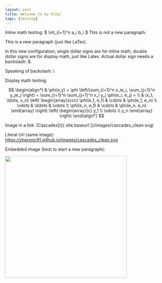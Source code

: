 ```yaml
---
layout: post
title: Welcome to my blog!
tags: [testing]
---
```


Inline math testing: $ \int_{i=1}^n a_i b_i $
This is not a new paragraph.

This is a new paragraph (just like LaTex).

In this new configuration, single dollar signs are for inline math, double dollar signs are for display math, just like Latex. Actual dollar sign needs a backslash: \$.

Speaking of backslash: \\

Display math testing:

$$
\begin{align*}
  & \phi(x,y) = \phi \left(\sum_{i=1}^n x_ie_i, \sum_{j=1}^n y_je_j \right)
  = \sum_{i=1}^n \sum_{j=1}^n x_i y_j \phi(e_i, e_j) = \\
  & (x_1, \ldots, x_n) \left( \begin{array}{ccc}
      \phi(e_1, e_1) & \cdots & \phi(e_1, e_n) \\
      \vdots & \ddots & \vdots \\
      \phi(e_n, e_1) & \cdots & \phi(e_n, e_n)
    \end{array} \right)
  \left( \begin{array}{c}
      y_1 \\
      \vdots \\
      y_n
    \end{array} \right)
\end{align*}
$$

Image in a link: 
[Cascades]({{ site.baseurl }}/images/cascades_clean.svg)

Literal Url (same image): <https://zhangsc91.github.io/images/cascades_clean.svg>

Embedded image (best to start a new paragraph): 

<img src="{{ site.baseurl }}/images/cascades_clean.svg" style="width: 400px;"/>